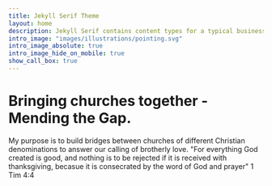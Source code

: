 ```yaml
---
title: Jekyll Serif Theme
layout: home
description: Jekyll Serif contains content types for a typical business website. The theme is fully responsive, blazing fast and artfully illustrated.
intro_image: "images/illustrations/pointing.svg"
intro_image_absolute: true
intro_image_hide_on_mobile: true
show_call_box: true
---
```


# Bringing churches together - Mending the Gap.

My purpose is to build bridges between churches of different Christian denominations to answer our calling of brotherly love. "For everything God created is good, and nothing is to be rejected if it is received with thanksgiving, becasue it is consecrated by the word of God and prayer" 1 Tim 4:4


